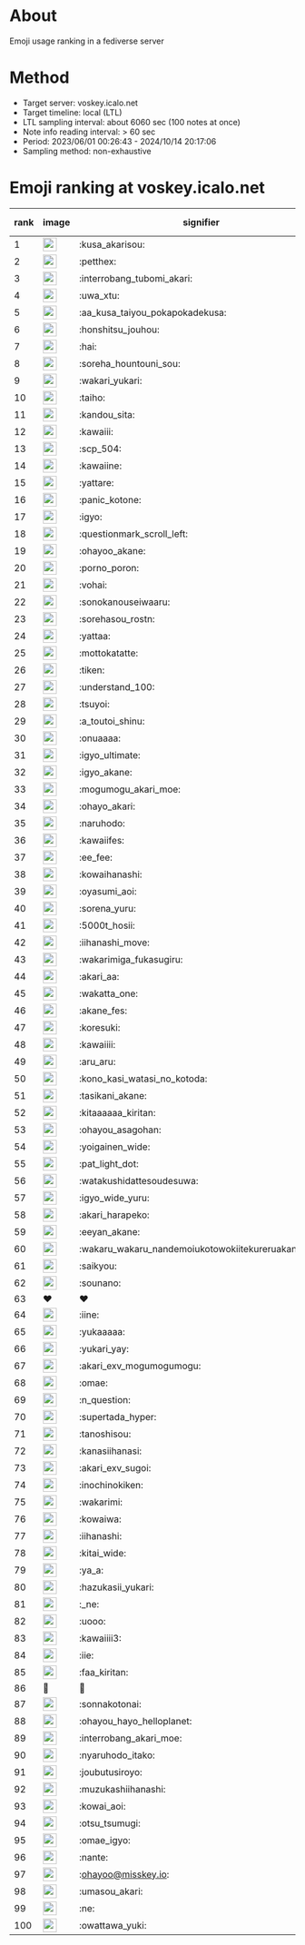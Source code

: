# About
Emoji usage ranking in a fediverse server

# Method
- Target server: voskey.icalo.net
- Target timeline: local (LTL)
- LTL sampling interval: about 6060 sec (100 notes at once)
- Note info reading interval: > 60 sec
- Period: 2023/06/01 00:26:43 - 2024/10/14 20:17:06 
- Sampling method: non-exhaustive

# Emoji ranking at voskey.icalo.net

|rank|image|signifier|type|frequency score|
|----|----|----|----|----|
|1|<img height="24" src="https://voskey.icalo.net/emoji/kusa_akarisou.webp">|:kusa_akarisou:|custom|32952|
|2|<img height="24" src="https://voskey.icalo.net/emoji/petthex.webp">|:petthex:|custom|25386|
|3|<img height="24" src="https://voskey.icalo.net/emoji/interrobang_tubomi_akari.webp">|:interrobang_tubomi_akari:|custom|13381|
|4|<img height="24" src="https://voskey.icalo.net/emoji/uwa_xtu.webp">|:uwa_xtu:|custom|12305|
|5|<img height="24" src="https://voskey.icalo.net/emoji/aa_kusa_taiyou_pokapokadekusa.webp">|:aa_kusa_taiyou_pokapokadekusa:|custom|10470|
|6|<img height="24" src="https://voskey.icalo.net/emoji/honshitsu_jouhou.webp">|:honshitsu_jouhou:|custom|9741|
|7|<img height="24" src="https://voskey.icalo.net/emoji/hai.webp">|:hai:|custom|8305|
|8|<img height="24" src="https://voskey.icalo.net/emoji/soreha_hountouni_sou.webp">|:soreha_hountouni_sou:|custom|7281|
|9|<img height="24" src="https://voskey.icalo.net/emoji/wakari_yukari.webp">|:wakari_yukari:|custom|7015|
|10|<img height="24" src="https://voskey.icalo.net/emoji/taiho.webp">|:taiho:|custom|6870|
|11|<img height="24" src="https://voskey.icalo.net/emoji/kandou_sita.webp">|:kandou_sita:|custom|6519|
|12|<img height="24" src="https://voskey.icalo.net/emoji/kawaiii.webp">|:kawaiii:|custom|6334|
|13|<img height="24" src="https://voskey.icalo.net/emoji/scp_504.webp">|:scp_504:|custom|5913|
|14|<img height="24" src="https://voskey.icalo.net/emoji/kawaiine.webp">|:kawaiine:|custom|5274|
|15|<img height="24" src="https://voskey.icalo.net/emoji/yattare.webp">|:yattare:|custom|4776|
|16|<img height="24" src="https://voskey.icalo.net/emoji/panic_kotone.webp">|:panic_kotone:|custom|4733|
|17|<img height="24" src="https://voskey.icalo.net/emoji/igyo.webp">|:igyo:|custom|4674|
|18|<img height="24" src="https://voskey.icalo.net/emoji/questionmark_scroll_left.webp">|:questionmark_scroll_left:|custom|4659|
|19|<img height="24" src="https://voskey.icalo.net/emoji/ohayoo_akane.webp">|:ohayoo_akane:|custom|4583|
|20|<img height="24" src="https://voskey.icalo.net/emoji/porno_poron.webp">|:porno_poron:|custom|4490|
|21|<img height="24" src="https://voskey.icalo.net/emoji/vohai.webp">|:vohai:|custom|4280|
|22|<img height="24" src="https://voskey.icalo.net/emoji/sonokanouseiwaaru.webp">|:sonokanouseiwaaru:|custom|4275|
|23|<img height="24" src="https://voskey.icalo.net/emoji/sorehasou_rostn.webp">|:sorehasou_rostn:|custom|4200|
|24|<img height="24" src="https://voskey.icalo.net/emoji/yattaa.webp">|:yattaa:|custom|3915|
|25|<img height="24" src="https://voskey.icalo.net/emoji/mottokatatte.webp">|:mottokatatte:|custom|3717|
|26|<img height="24" src="https://voskey.icalo.net/emoji/tiken.webp">|:tiken:|custom|3708|
|27|<img height="24" src="https://voskey.icalo.net/emoji/understand_100.webp">|:understand_100:|custom|3683|
|28|<img height="24" src="https://voskey.icalo.net/emoji/tsuyoi.webp">|:tsuyoi:|custom|3551|
|29|<img height="24" src="https://voskey.icalo.net/emoji/a_toutoi_shinu.webp">|:a_toutoi_shinu:|custom|3473|
|30|<img height="24" src="https://voskey.icalo.net/emoji/onuaaaa.webp">|:onuaaaa:|custom|3169|
|31|<img height="24" src="https://voskey.icalo.net/emoji/igyo_ultimate.webp">|:igyo_ultimate:|custom|3115|
|32|<img height="24" src="https://voskey.icalo.net/emoji/igyo_akane.webp">|:igyo_akane:|custom|3027|
|33|<img height="24" src="https://voskey.icalo.net/emoji/mogumogu_akari_moe.webp">|:mogumogu_akari_moe:|custom|2968|
|34|<img height="24" src="https://voskey.icalo.net/emoji/ohayo_akari.webp">|:ohayo_akari:|custom|2945|
|35|<img height="24" src="https://voskey.icalo.net/emoji/naruhodo.webp">|:naruhodo:|custom|2924|
|36|<img height="24" src="https://voskey.icalo.net/emoji/kawaiifes.webp">|:kawaiifes:|custom|2882|
|37|<img height="24" src="https://voskey.icalo.net/emoji/ee_fee.webp">|:ee_fee:|custom|2843|
|38|<img height="24" src="https://voskey.icalo.net/emoji/kowaihanashi.webp">|:kowaihanashi:|custom|2764|
|39|<img height="24" src="https://voskey.icalo.net/emoji/oyasumi_aoi.webp">|:oyasumi_aoi:|custom|2747|
|40|<img height="24" src="https://voskey.icalo.net/emoji/sorena_yuru.webp">|:sorena_yuru:|custom|2742|
|41|<img height="24" src="https://voskey.icalo.net/emoji/5000t_hosii.webp">|:5000t_hosii:|custom|2573|
|42|<img height="24" src="https://voskey.icalo.net/emoji/iihanashi_move.webp">|:iihanashi_move:|custom|2485|
|43|<img height="24" src="https://voskey.icalo.net/emoji/wakarimiga_fukasugiru.webp">|:wakarimiga_fukasugiru:|custom|2463|
|44|<img height="24" src="https://voskey.icalo.net/emoji/akari_aa.webp">|:akari_aa:|custom|2423|
|45|<img height="24" src="https://voskey.icalo.net/emoji/wakatta_one.webp">|:wakatta_one:|custom|2422|
|46|<img height="24" src="https://voskey.icalo.net/emoji/akane_fes.webp">|:akane_fes:|custom|2364|
|47|<img height="24" src="https://voskey.icalo.net/emoji/koresuki.webp">|:koresuki:|custom|2359|
|48|<img height="24" src="https://voskey.icalo.net/emoji/kawaiiii.webp">|:kawaiiii:|custom|2341|
|49|<img height="24" src="https://voskey.icalo.net/emoji/aru_aru.webp">|:aru_aru:|custom|2320|
|50|<img height="24" src="https://voskey.icalo.net/emoji/kono_kasi_watasi_no_kotoda.webp">|:kono_kasi_watasi_no_kotoda:|custom|2314|
|51|<img height="24" src="https://voskey.icalo.net/emoji/tasikani_akane.webp">|:tasikani_akane:|custom|2299|
|52|<img height="24" src="https://voskey.icalo.net/emoji/kitaaaaaa_kiritan.webp">|:kitaaaaaa_kiritan:|custom|2281|
|53|<img height="24" src="https://voskey.icalo.net/emoji/ohayou_asagohan.webp">|:ohayou_asagohan:|custom|2272|
|54|<img height="24" src="https://voskey.icalo.net/emoji/yoigainen_wide.webp">|:yoigainen_wide:|custom|2211|
|55|<img height="24" src="https://voskey.icalo.net/emoji/pat_light_dot.webp">|:pat_light_dot:|custom|2181|
|56|<img height="24" src="https://voskey.icalo.net/emoji/watakushidattesoudesuwa.webp">|:watakushidattesoudesuwa:|custom|2161|
|57|<img height="24" src="https://voskey.icalo.net/emoji/igyo_wide_yuru.webp">|:igyo_wide_yuru:|custom|2150|
|58|<img height="24" src="https://voskey.icalo.net/emoji/akari_harapeko.webp">|:akari_harapeko:|custom|2131|
|59|<img height="24" src="https://voskey.icalo.net/emoji/eeyan_akane.webp">|:eeyan_akane:|custom|2123|
|60|<img height="24" src="https://voskey.icalo.net/emoji/wakaru_wakaru_nandemoiukotowokiitekureruakanetyan.webp">|:wakaru_wakaru_nandemoiukotowokiitekureruakanetyan:|custom|2120|
|61|<img height="24" src="https://voskey.icalo.net/emoji/saikyou.webp">|:saikyou:|custom|2091|
|62|<img height="24" src="https://voskey.icalo.net/emoji/sounano.webp">|:sounano:|custom|2003|
|63|❤|❤|unicode|1971|
|64|<img height="24" src="https://voskey.icalo.net/emoji/iine.webp">|:iine:|custom|1916|
|65|<img height="24" src="https://voskey.icalo.net/emoji/yukaaaaa.webp">|:yukaaaaa:|custom|1899|
|66|<img height="24" src="https://voskey.icalo.net/emoji/yukari_yay.webp">|:yukari_yay:|custom|1857|
|67|<img height="24" src="https://voskey.icalo.net/emoji/akari_exv_mogumogumogu.webp">|:akari_exv_mogumogumogu:|custom|1820|
|68|<img height="24" src="https://voskey.icalo.net/emoji/omae.webp">|:omae:|custom|1794|
|69|<img height="24" src="https://voskey.icalo.net/emoji/n_question.webp">|:n_question:|custom|1791|
|70|<img height="24" src="https://voskey.icalo.net/emoji/supertada_hyper.webp">|:supertada_hyper:|custom|1755|
|71|<img height="24" src="https://voskey.icalo.net/emoji/tanoshisou.webp">|:tanoshisou:|custom|1735|
|72|<img height="24" src="https://voskey.icalo.net/emoji/kanasiihanasi.webp">|:kanasiihanasi:|custom|1730|
|73|<img height="24" src="https://voskey.icalo.net/emoji/akari_exv_sugoi.webp">|:akari_exv_sugoi:|custom|1655|
|74|<img height="24" src="https://voskey.icalo.net/emoji/inochinokiken.webp">|:inochinokiken:|custom|1653|
|75|<img height="24" src="https://voskey.icalo.net/emoji/wakarimi.webp">|:wakarimi:|custom|1648|
|76|<img height="24" src="https://voskey.icalo.net/emoji/kowaiwa.webp">|:kowaiwa:|custom|1620|
|77|<img height="24" src="https://voskey.icalo.net/emoji/iihanashi.webp">|:iihanashi:|custom|1619|
|78|<img height="24" src="https://voskey.icalo.net/emoji/kitai_wide.webp">|:kitai_wide:|custom|1573|
|79|<img height="24" src="https://voskey.icalo.net/emoji/ya_a.webp">|:ya_a:|custom|1566|
|80|<img height="24" src="https://voskey.icalo.net/emoji/hazukasii_yukari.webp">|:hazukasii_yukari:|custom|1546|
|81|<img height="24" src="https://voskey.icalo.net/emoji/_ne.webp">|:_ne:|custom|1539|
|82|<img height="24" src="https://voskey.icalo.net/emoji/uooo.webp">|:uooo:|custom|1506|
|83|<img height="24" src="https://voskey.icalo.net/emoji/kawaiiii3.webp">|:kawaiiii3:|custom|1497|
|84|<img height="24" src="https://voskey.icalo.net/emoji/iie.webp">|:iie:|custom|1491|
|85|<img height="24" src="https://voskey.icalo.net/emoji/faa_kiritan.webp">|:faa_kiritan:|custom|1483|
|86|🤔|🤔|unicode|1471|
|87|<img height="24" src="https://voskey.icalo.net/emoji/sonnakotonai.webp">|:sonnakotonai:|custom|1463|
|88|<img height="24" src="https://voskey.icalo.net/emoji/ohayou_hayo_helloplanet.webp">|:ohayou_hayo_helloplanet:|custom|1448|
|89|<img height="24" src="https://voskey.icalo.net/emoji/interrobang_akari_moe.webp">|:interrobang_akari_moe:|custom|1438|
|90|<img height="24" src="https://voskey.icalo.net/emoji/nyaruhodo_itako.webp">|:nyaruhodo_itako:|custom|1417|
|91|<img height="24" src="https://voskey.icalo.net/emoji/joubutusiroyo.webp">|:joubutusiroyo:|custom|1401|
|92|<img height="24" src="https://voskey.icalo.net/emoji/muzukashiihanashi.webp">|:muzukashiihanashi:|custom|1399|
|93|<img height="24" src="https://voskey.icalo.net/emoji/kowai_aoi.webp">|:kowai_aoi:|custom|1367|
|94|<img height="24" src="https://voskey.icalo.net/emoji/otsu_tsumugi.webp">|:otsu_tsumugi:|custom|1340|
|95|<img height="24" src="https://voskey.icalo.net/emoji/omae_igyo.webp">|:omae_igyo:|custom|1309|
|96|<img height="24" src="https://voskey.icalo.net/emoji/nante.webp">|:nante:|custom|1305|
|97|<img height="24" src="https://voskey.icalo.net/emoji/ohayoo.webp">|:ohayoo@misskey.io:|custom|1285|
|98|<img height="24" src="https://voskey.icalo.net/emoji/umasou_akari.webp">|:umasou_akari:|custom|1283|
|99|<img height="24" src="https://voskey.icalo.net/emoji/ne.webp">|:ne:|custom|1271|
|100|<img height="24" src="https://voskey.icalo.net/emoji/owattawa_yuki.webp">|:owattawa_yuki:|custom|1266|

